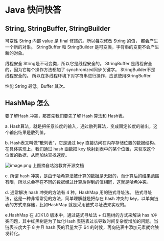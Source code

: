 # Java 快问快答

## String, StringBuffer, StringBuilder

可变性 String 内部 value 是 final 修饰的。所以每次修改 String 的值， 都会产生一个新的对象。 StringBuffer 和 StringBuilder 是可变类，字符串的变更不会产生新的对象。

线程安全 String是不可变类，所以它是线程安全的。 StringBuffer 是线程安全的，因为它每个操作方法都加了 synchronized同步关键字。 StringBuilder不是线程安全的。 所以在多线程环境下对字符串进行操作，应该使用StringBuffer.

性能 String 最低。Buffer 其次。

## HashMap 怎么

要了解Hash 冲突，那首先我们要先了解 Hash 算法和 Hash表。

a. Hash算法，就是把任意长度的输入，通过散列算法，变成固定长度的输出，这个输出结果是散列值。

b. Hash表又叫做“散列表”，它是通过 key 直接访问在内存存储位置的数据结构。在具体实现上，我们通过 hash 函数把 key 映射到表中的某个位置，来获取这个位置的数据，从而加快查找速度。

![image.png](https://image-bed-erato.oss-cn-beijing.aliyuncs.com/obsdian/20230707171819.png) 上图摘自咕泡教育开源文档

c. 所谓 hash 冲突，是由于哈希算法被计算的数据是无限的，而计算后的结果范围有限，所以总会存在不同的数据经过计算后得到的值相同，这就是哈希冲突。

d. 通常解决 hash 冲突的方法有 4 种。HashMap 用的链式寻址法。 链式寻址法，这是一种非常常见的方法，简单理解就是把存在 hash 冲突的 key，以单向链表的方式来存储，比如HashMap 就是采用链式寻址法来实现的。

e.HashMap 在 JDK1.8 版本中，通过链式寻址法 + 红黑树的方式来解决 has h冲突问题，其中红黑树是为了优化Hash 表链表过长导致时间复杂度增加的问题。当链表长度大于 8 并且 hash 表的容量大于 64 的时候，再向链表中添加元素就会触发转化。
